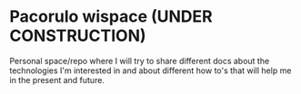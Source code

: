 # Pacorulo wispace (UNDER CONSTRUCTION)
Personal space/repo where I will try to share different docs about the technologies I'm interested in and about different how to's that will help me in the present and future.
